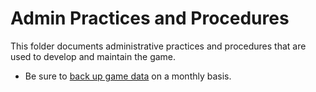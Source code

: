 # Admin Practices and Procedures
This folder documents administrative practices and procedures that are used to develop and maintain the game.
* Be sure to [back up game data](db_backups.md) on a monthly basis.
